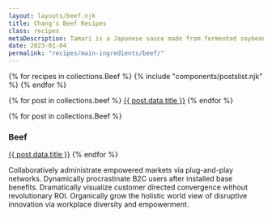 ```yaml
---
layout: layouts/beef.njk
title: Chang's Beef Recipes
class: recipes
metaDescription: Tamari is a Japanese sauce made from fermented soybeans. Use ours to create authentic Asian cuisine to serve up in so many ways!
date: 2023-01-04
permalink: "recipes/main-ingredients/beef/"
---
```


{% for recipes in collections.Beef %}
{% include "components/postslist.njk" %}
{% endfor %}


{% for post in collections.beef %}
    <a href="{{ page.url }}">{{ post.data.title }}</a>
{% endfor %}

{% for post in collections.Beef %}
<h3>Beef</h3>
    <a href="{{ page.url }}">{{ post.data.title }}</a>
{% endfor %}


Collaboratively administrate empowered markets via plug-and-play networks. Dynamically procrastinate B2C users after installed base benefits. Dramatically visualize customer directed convergence without revolutionary ROI. Organically grow the holistic world view of disruptive innovation via workplace diversity and empowerment.
